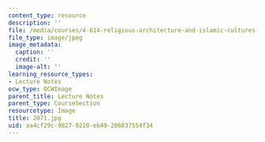 ```yaml
---
content_type: resource
description: ''
file: /media/courses/4-614-religious-architecture-and-islamic-cultures-fall-2002/aa4cf29c98279210eb49206837554f34_2071.jpg
file_type: image/jpeg
image_metadata:
  caption: ''
  credit: ''
  image-alt: ''
learning_resource_types:
- Lecture Notes
ocw_type: OCWImage
parent_title: Lecture Notes
parent_type: CourseSection
resourcetype: Image
title: 2071.jpg
uid: aa4cf29c-9827-9210-eb49-206837554f34
---
```

